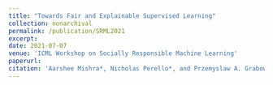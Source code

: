 ```yaml
---
title: "Towards Fair and Explainable Supervised Learning"
collection: nonarchival
permalink: /publication/SRML2021
excerpt:
date: 2021-07-07
venue: 'ICML Workshop on Socially Responsible Machine Learning'
paperurl:
citation: 'Aarshee Mishra*, Nicholas Perello*, and Przemyslaw A. Grabowicz. Towards Fair and Explainable Supervised Learning. In ICML Workshop on Socially Responsible Machine Learning (SRML), 2021.'
---
```

